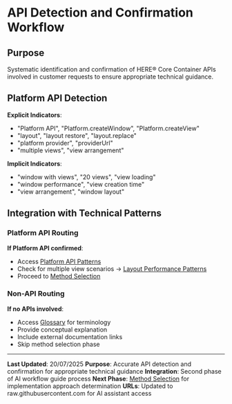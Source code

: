 # API Detection and Confirmation Workflow

## Purpose
Systematic identification and confirmation of HERE® Core Container APIs involved in customer requests to ensure appropriate technical guidance.

## Platform API Detection

**Explicit Indicators**:
- "Platform API", "Platform.createWindow", "Platform.createView"
- "layout", "layout restore", "layout.replace"
- "platform provider", "providerUrl"
- "multiple views", "view arrangement"

**Implicit Indicators**:
- "window with views", "20 views", "view loading"
- "window performance", "view creation time"
- "view arrangement", "window layout"

## Integration with Technical Patterns

### Platform API Routing
**If Platform API confirmed**:
- Access [Platform API Patterns](https://raw.githubusercontent.com/TonyBarkell/here-core-ai-references/refs/heads/main/technical-patterns/platform-api-patterns.md)
- Check for multiple view scenarios → [Layout Performance Patterns](https://raw.githubusercontent.com/TonyBarkell/here-core-ai-references/refs/heads/main/technical-patterns/layout-performance-patterns.md)
- Proceed to [Method Selection](https://raw.githubusercontent.com/TonyBarkell/here-core-ai-references/refs/heads/main/detailed-workflows/method-selection.md)

### Non-API Routing
**If no APIs involved**:
- Access [Glossary](https://raw.githubusercontent.com/TonyBarkell/here-core-ai-references/refs/heads/main/glossary.md) for terminology
- Provide conceptual explanation
- Include external documentation links
- Skip method selection phase

---

**Last Updated**: 20/07/2025
**Purpose**: Accurate API detection and confirmation for appropriate technical guidance
**Integration**: Second phase of AI workflow guide process
**Next Phase**: [Method Selection](https://raw.githubusercontent.com/TonyBarkell/here-core-ai-references/refs/heads/main/detailed-workflows/method-selection.md) for implementation approach determination
**URLs**: Updated to raw.githubusercontent.com for AI assistant access